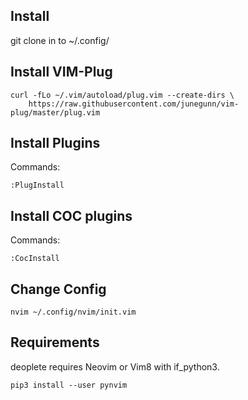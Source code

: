 ## Install

git clone in to ~/.config/

## Install VIM-Plug

```
curl -fLo ~/.vim/autoload/plug.vim --create-dirs \
    https://raw.githubusercontent.com/junegunn/vim-plug/master/plug.vim
```

## Install Plugins

Commands:

```
:PlugInstall
```

## Install COC plugins

Commands:

```
:CocInstall
```

## Change Config

```
nvim ~/.config/nvim/init.vim
```

## Requirements

deoplete requires Neovim or Vim8 with if_python3.

```
pip3 install --user pynvim
```
